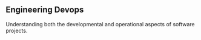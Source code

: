 ##  Engineering Devops

Understanding both the developmental and operational aspects of software projects.